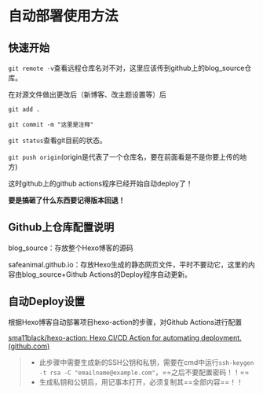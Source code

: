 # 自动部署使用方法

## 快速开始

`git remote -v`查看远程仓库名对不对，这里应该传到github上的blog_source仓库。

在对源文件做出更改后（新博客、改主题设置等）后

`git add .`

`git commit -m "这里是注释"`

`git status`查看git目前的状态。

`git push origin`(origin是代表了一个仓库名，要在前面看是不是你要上传的地方)

这时github上的github actions程序已经开始自动deploy了！

**要是搞砸了什么东西要记得版本回退！**

## Github上仓库配置说明

blog_source：存放整个Hexo博客的源码

safeanimal.github.io：存放Hexo生成的静态网页文件，平时不要动它，这里的内容由blog_source+Github Actions的Deploy程序自动更新。

## 自动Deploy设置

根据Hexo博客自动部署项目hexo-action的步骤，对Github Actions进行配置

[sma11black/hexo-action: Hexo CI/CD Action for automating deployment. (github.com)](https://github.com/sma11black/hexo-action)

> + 此步骤中需要生成新的SSH公钥和私钥，需要在cmd中运行`ssh-keygen -t rsa -C "emailname@example.com"`，==之后不要配置密码！！==
> + 生成私钥和公钥后，用记事本打开，必须复制其==全部内容==！！
